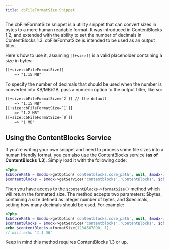 ```yaml
---
title: cbFileFormatSize Snippet
---
```


The cbFileFormatSize snippet is a utility snippet that can convert sizes in bytes to a more human readable format. It was introduced in ContentBlocks 1.2, and extended with the ability to set the number of decimals in ContentBlocks 1.3. cbFileFormatSize is intended to be used as an output filter.

Here's how to use it, assuming `[[+size]]` is a valid placeholder containing a size in bytes:
```` HTML
[[+size:cbFileFormatSize]]
    => "1.15 MB"
````

To specify the number of decimals that should be used when the number is converted into KB/MB/GB, pass a numeric option to the output filter, like so:
```` HTML
[[+size:cbFileFormatSize=`2`]] // the default 
    => "1.15 MB"
[[+size:cbFileFormatSize=`1`]]
    => "1.2 MB"
[[+size:cbFileFormatSize=`0`]]
    => "1 MB"
````
## Using the ContentBlocks Service

If you're writing your own snippet and need to process some file sizes into a human friendly format, you can also use the ContentBlocks service (**as of ContentBlocks 1.3**). Simply load it with the following code:
```` PHP
<?php
$cbCorePath = $modx->getOption('contentblocks.core_path', null, $modx->getOption('core_path').'components/contentblocks/');
$contentBlocks = $modx->getService('contentblocks','ContentBlocks', $cbCorePath.'model/contentblocks/');
````
Then you have access to the `$contentBlocks->formatSize()` method which will return the formatted size. The method accepts two parameters: $bytes, containing a size defined as integer number of bytes, and $decimals, setting how many decimals should be used. For example:
```` PHP
<?php
$cbCorePath = $modx->getOption('contentblocks.core_path', null, $modx->getOption('core_path').'components/contentblocks/');
$contentBlocks = $modx->getService('contentblocks','ContentBlocks', $cbCorePath.'model/contentblocks/');
echo $contentBlocks->formatSize(1234567890, 1); 
// will echo "1.1 GB"
````
Keep in mind this method requires ContentBlocks 1.3 or up.